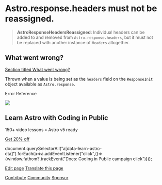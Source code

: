 Astro.response.headers must not be reassigned.
==============================================

> **AstroResponseHeadersReassigned**: Individual headers can be added to and removed from `Astro.response.headers`, but it must not be replaced with another instance of `Headers` altogether.

What went wrong?
----------------

[Section titled What went wrong?](#what-went-wrong)

Thrown when a value is being set as the `headers` field on the `ResponseInit` object available as `Astro.response`.

Error Reference

![](/_astro/CodingInPublic.DpaYu7Qd_5sx41.webp)

Learn Astro with **Coding in Public**
-------------------------------------

150+ video lessons • Astro v5 ready

[Get 20% off](https://learnastro.dev?code=ASTRO_PROMO)

document.querySelectorAll("a\[data-learn-astro-cta\]").forEach(a=>a.addEventListener("click",()=>{window.fathom?.trackEvent("Docs: Coding in Public campaign click")}));

[Edit page](https://github.com/withastro/astro/blob/main/packages/astro/src/core/errors/errors-data.ts) [Translate this page](https://contribute.docs.astro.build/guides/i18n/)

[Contribute](/en/contribute/) [Community](https://astro.build/chat) [Sponsor](https://opencollective.com/astrodotbuild)
